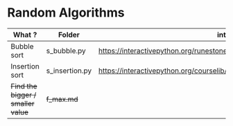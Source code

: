 Random Algorithms
==

What ? | Folder | interesting links
-------- | -------- | --------
Bubble sort | s_bubble.py | https://interactivepython.org/runestone/static/pythonds/SortSearch/TheBubbleSort.html
Insertion sort | s_insertion.py | https://interactivepython.org/courselib/static/pythonds/SortSearch/TheInsertionSort.html
~~Find the bigger / smaller value~~ | ~~f_max.md~~
